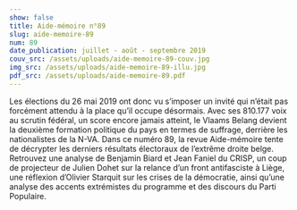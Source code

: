 ```yaml
---
show: false
title: Aide-mémoire n°89
slug: aide-memoire-89
num: 89
date_publication: juillet - août - septembre 2019
couv_src: /assets/uploads/aide-memoire-89-couv.jpg
img_src: /assets/uploads/aide-memoire-89-illu.jpg
pdf_src: /assets/uploads/aide-memoire-89.pdf
---
```


Les élections du 26 mai 2019 ont donc vu s’imposer un invité qui n’était pas forcément attendu à la place qu’il occupe désormais. Avec ses 810.177 voix au scrutin fédéral, un score encore jamais atteint, le Vlaams Belang devient la deuxième formation politique du pays en termes de suffrage, derrière les nationalistes de la N-VA. Dans ce numéro 89, la revue Aide-mémoire tente de décrypter les derniers résultats électoraux de l’extrême droite belge. Retrouvez une analyse de Benjamin Biard et Jean Faniel du CRISP, un coup de projecteur de Julien Dohet sur la relance d’un front antifasciste à Liège, une réflexion d’Olivier Starquit sur les crises de la démocratie, ainsi qu’une analyse des accents extrémistes du programme et des discours du Parti Populaire.

